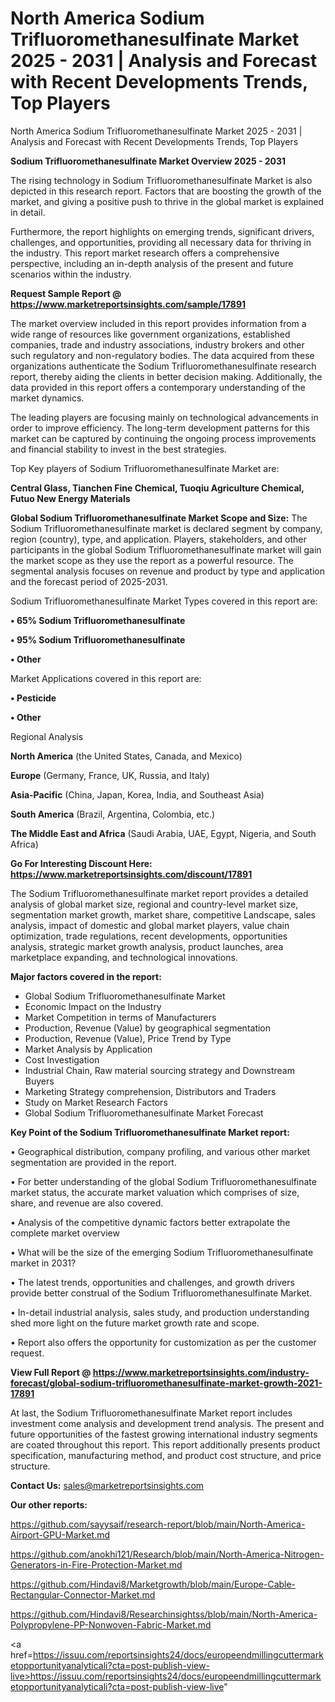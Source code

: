 # North America Sodium Trifluoromethanesulfinate Market 2025 - 2031 | Analysis and Forecast with Recent Developments Trends, Top Players
North America Sodium Trifluoromethanesulfinate Market 2025 - 2031 | Analysis and Forecast with Recent Developments Trends, Top Players

<Strong> Sodium Trifluoromethanesulfinate Market Overview 2025 - 2031</strong>

The rising technology in Sodium Trifluoromethanesulfinate Market is also depicted in this research report. Factors that are boosting the growth of the market, and giving a positive push to thrive in the global market is explained in detail.

Furthermore, the report highlights on emerging trends, significant drivers, challenges, and opportunities, providing all necessary data for thriving in the industry. This report market research offers a comprehensive perspective, including an in-depth analysis of the present and future scenarios within the industry.

<strong>Request Sample Report @ <a href=https://www.marketreportsinsights.com/sample/17891>https://www.marketreportsinsights.com/sample/17891</a></strong>

The market overview included in this report provides information from a wide range of resources like government organizations, established companies, trade and industry associations, industry brokers and other such regulatory and non-regulatory bodies. The data acquired from these organizations authenticate the Sodium Trifluoromethanesulfinate research report, thereby aiding the clients in better decision making. Additionally, the data provided in this report offers a contemporary understanding of the market dynamics.

The leading players are focusing mainly on technological advancements in order to improve efficiency. The long-term development patterns for this market can be captured by continuing the ongoing process improvements and financial stability to invest in the best strategies.

Top Key players of Sodium Trifluoromethanesulfinate Market are:

<strong>Central Glass, Tianchen Fine Chemical, Tuoqiu Agriculture Chemical, Futuo New Energy Materials</strong>

<strong><b>Global Sodium Trifluoromethanesulfinate Market Scope and Size:</b></strong>
The Sodium Trifluoromethanesulfinate market is declared segment by company, region (country), type, and application. Players, stakeholders, and other participants in the global Sodium Trifluoromethanesulfinate market will gain the market scope as they use the report as a powerful resource. The segmental analysis focuses on revenue and product by type and application and the forecast period of 2025-2031.

Sodium Trifluoromethanesulfinate Market Types covered in this report are:

<strong>• 65% Sodium Trifluoromethanesulfinate

• 95% Sodium Trifluoromethanesulfinate

• Other</strong>

Market Applications covered in this report are:

<strong>• Pesticide

• Other</strong> 

Regional Analysis

<strong>North America</strong> (the United States, Canada, and Mexico)

<strong>Europe</strong> (Germany, France, UK, Russia, and Italy)

<strong>Asia-Pacific</strong> (China, Japan, Korea, India, and Southeast Asia)

<strong>South America</strong> (Brazil, Argentina, Colombia, etc.)

<strong>The Middle East and Africa</strong> (Saudi Arabia, UAE, Egypt, Nigeria, and South Africa)

<strong>Go For Interesting Discount Here: <a href=https://www.marketreportsinsights.com/discount/17891>https://www.marketreportsinsights.com/discount/17891</a></strong>

The Sodium Trifluoromethanesulfinate market report provides a detailed analysis of global market size, regional and country-level market size, segmentation market growth, market share, competitive Landscape, sales analysis, impact of domestic and global market players, value chain optimization, trade regulations, recent developments, opportunities analysis, strategic market growth analysis, product launches, area marketplace expanding, and technological innovations.

<strong><b>Major factors covered in the report:</b></strong>
<ul>
  <li>Global Sodium Trifluoromethanesulfinate Market </li>
  <li>Economic Impact on the Industry</li>
  <li>Market Competition in terms of Manufacturers</li>
  <li>Production, Revenue (Value) by geographical segmentation</li>
  <li>Production, Revenue (Value), Price Trend by Type</li>
  <li>Market Analysis by Application</li>
  <li>Cost Investigation</li>
  <li>Industrial Chain, Raw material sourcing strategy and Downstream Buyers</li>
  <li>Marketing Strategy comprehension, Distributors and Traders</li>
  <li>Study on Market Research Factors</li>
  <li>Global Sodium Trifluoromethanesulfinate Market Forecast</li>
</ul>

<strong><b>Key Point of the Sodium Trifluoromethanesulfinate Market report:</b></strong>

• Geographical distribution, company profiling, and various other market segmentation are provided in the report.

• For better understanding of the global Sodium Trifluoromethanesulfinate market status, the accurate market valuation which comprises of size, share, and revenue are also covered.

• Analysis of the competitive dynamic factors better extrapolate the complete market overview

• What will be the size of the emerging Sodium Trifluoromethanesulfinate market in 2031?

• The latest trends, opportunities and challenges, and growth drivers provide better construal of the Sodium Trifluoromethanesulfinate Market.

• In-detail industrial analysis, sales study, and production understanding shed more light on the future market growth rate and scope.

• Report also offers the opportunity for customization as per the customer request.

<strong><b>View Full Report @ <a href=https://www.marketreportsinsights.com/industry-forecast/global-sodium-trifluoromethanesulfinate-market-growth-2021-17891>https://www.marketreportsinsights.com/industry-forecast/global-sodium-trifluoromethanesulfinate-market-growth-2021-17891</a></b></strong>


At last, the Sodium Trifluoromethanesulfinate Market report includes investment come analysis and development trend analysis. The present and future opportunities of the fastest growing international industry segments are coated throughout this report. This report additionally presents product specification, manufacturing method, and product cost structure, and price structure.

<strong>Contact Us:</strong>
sales@marketreportsinsights.com

<strong>Our other reports:</strong>

<a href=https://github.com/sayysaif/research-report/blob/main/North-America-Airport-GPU-Market.md>https://github.com/sayysaif/research-report/blob/main/North-America-Airport-GPU-Market.md</a>

<a href=https://github.com/anokhi121/Research/blob/main/North-America-Nitrogen-Generators-in-Fire-Protection-Market.md>https://github.com/anokhi121/Research/blob/main/North-America-Nitrogen-Generators-in-Fire-Protection-Market.md</a>

<a href=https://github.com/Hindavi8/Marketgrowth/blob/main/Europe-Cable-Rectangular-Connector-Market.md>https://github.com/Hindavi8/Marketgrowth/blob/main/Europe-Cable-Rectangular-Connector-Market.md</a>

<a href=https://github.com/Hindavi8/Researchinsightss/blob/main/North-America-Polypropylene-PP-Nonwoven-Fabric-Market.md>https://github.com/Hindavi8/Researchinsightss/blob/main/North-America-Polypropylene-PP-Nonwoven-Fabric-Market.md</a>

<a href=https://issuu.com/reportsinsights24/docs/europeendmillingcuttermarketopportunityanalyticali?cta=post-publish-view-live>https://issuu.com/reportsinsights24/docs/europeendmillingcuttermarketopportunityanalyticali?cta=post-publish-view-live</a>"
